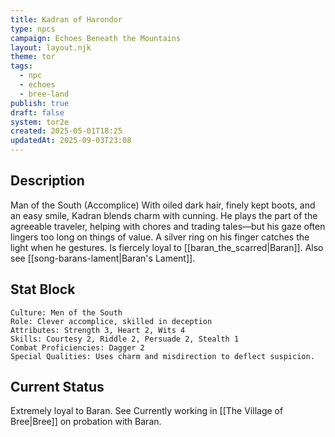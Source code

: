 ```yaml
---
title: Kadran of Harondor
type: npcs
campaign: Echoes Beneath the Mountains
layout: layout.njk
theme: tor
tags:
  - npc
  - echoes
  - bree-land
publish: true
draft: false
system: tor2e
created: 2025-05-01T18:25
updatedAt: 2025-09-03T23:08
---
```


## Description
Man of the South (Accomplice)
With oiled dark hair, finely kept boots, and an easy smile, Kadran blends charm with cunning. He plays the part of the agreeable traveler, helping with chores and trading tales—but his gaze often lingers too long on things of value. A silver ring on his finger catches the light when he gestures. Is fiercely loyal to [[baran_the_scarred|Baran]]. Also see [[song-barans-lament|Baran's Lament]].

## Stat Block

```
Culture: Men of the South
Role: Clever accomplice, skilled in deception
Attributes: Strength 3, Heart 2, Wits 4
Skills: Courtesy 2, Riddle 2, Persuade 2, Stealth 1
Combat Proficiencies: Dagger 2
Special Qualities: Uses charm and misdirection to deflect suspicion.
```

## Current Status
Extremely loyal to Baran. See Currently working in [[The Village of Bree|Bree]] on probation with Baran.